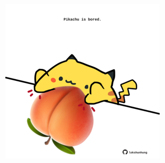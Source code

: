 <!-- built at 23/01/2025, 17:00:48 UTC -->
<p align="center">
  <img width="500" height="500" src="./ReadmeImage.svg">
</p>
